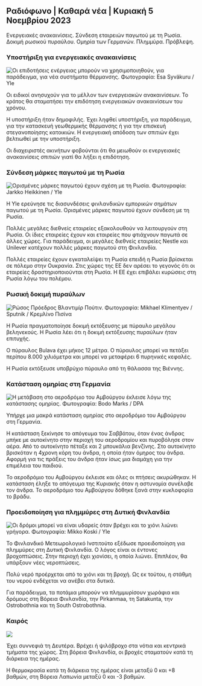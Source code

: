 ## Ραδιόφωνο \| Καθαρά νέα \| Κυριακή 5 Νοεμβρίου 2023

Ενεργειακές ανακαινίσεις. Σύνδεση εταιρειών παγωτού με τη Ρωσία. Δοκιμή ρωσικού πυραύλου. Ομηρία των Γερμανών. Πλημμύρα. Πρόβλεψη.

### Υποστήριξη για ενεργειακές ανακαινίσεις

![Οι επιδοτήσεις ενέργειας μπορούν να χρησιμοποιηθούν, για παράδειγμα, για νέα συστήματα θέρμανσης. Φωτογραφία: Esa Syväkuru / Yle](https://images.cdn.yle.fi/image/upload/c_crop,h_3349,w_5954,x_0,y_325/ar_1.777777777777777,c_fill,g_57,w_201q_auto:eco/f_auto/fl_lossy/v1676637402/39-107442463ef747ea1acd)

Οι ειδικοί ανησυχούν για το μέλλον των ενεργειακών ανακαινίσεων. Το κράτος θα σταματήσει την επιδότηση ενεργειακών ανακαινίσεων του χρόνου.

Η υποστήριξη ήταν δημοφιλής. Έχει ληφθεί υποστήριξη, για παράδειγμα, για την κατασκευή γεωθερμικής θέρμανσης ή για την επισκευή στεγανοποίησης κατοικιών. Η ενεργειακή απόδοση των σπιτιών έχει βελτιωθεί με την υποστήριξη.

Οι διαχειριστές ακινήτων φοβούνται ότι θα μειωθούν οι ενεργειακές ανακαινίσεις σπιτιών γιατί θα λήξει η επιδότηση.

### Σύνδεση μάρκες παγωτού με τη Ρωσία

![Ορισμένες μάρκες παγωτού έχουν σχέση με τη Ρωσία. Φωτογραφία: Jarkko Heikkinen / Yle](https://images.cdn.yle.fi/image/upload/c_crop,h_2268,w_4031,x_0,y_0/ar_1.7777777777777777,c_fill,g_faces,h_pr_1205q_auto:eco/f_auto/fl_lossy/v1682321321/39-110323664462e3b6fb8b)

Η Yle ερεύνησε τις διασυνδέσεις φινλανδικών εμπορικών σημάτων παγωτού με τη Ρωσία. Ορισμένες μάρκες παγωτού έχουν σύνδεση με τη Ρωσία.

Πολλές μεγάλες διεθνείς εταιρείες εξακολουθούν να λειτουργούν στη Ρωσία. Οι ίδιες εταιρείες έχουν και εταιρείες που φτιάχνουν παγωτά σε άλλες χώρες. Για παράδειγμα, οι μεγάλες διεθνείς εταιρείες Nestle και Unilever κατέχουν πολλές μάρκες παγωτού στη Φινλανδία.

Πολλές εταιρείες έχουν εγκαταλείψει τη Ρωσία επειδή η Ρωσία βρίσκεται σε πόλεμο στην Ουκρανία. Στις χώρες της ΕΕ δεν αρέσει το γεγονός ότι οι εταιρείες δραστηριοποιούνται στη Ρωσία. Η ΕΕ έχει επιβάλει κυρώσεις στη Ρωσία λόγω του πολέμου.

### Ρωσική δοκιμή πυραύλων

![Ρώσος Πρόεδρος Βλαντιμίρ Πούτιν. Φωτογραφία: Mikhael Klimentyev / Sputnik / Κρεμλίνο Πισίνα](https://images.cdn.yle.fi/image/upload/c_crop,h_4519,w_8034,x_16,y_238/ar_1.7777777777777777771705C.0/q_auto:eco/f_auto/fl_lossy/v1678982359/39-108632664133bfc2dc51)

Η Ρωσία πραγματοποίησε δοκιμή εκτόξευσης με πύραυλο μεγάλου βεληνεκούς. Η Ρωσία λέει ότι η δοκιμή εκτόξευσης πυραύλων ήταν επιτυχής.

Ο πύραυλος Bulava έχει μήκος 12 μέτρα. Ο πύραυλος μπορεί να πετάξει περίπου 8.000 χιλιόμετρα και μπορεί να μεταφέρει 6 πυρηνικές κεφαλές.

Η Ρωσία εκτόξευσε υποβρύχιο πύραυλο από τη θάλασσα της Βιέννης.

### Κατάσταση ομηρίας στη Γερμανία

![Η μετάβαση στο αεροδρόμιο του Αμβούργου έκλεισε λόγω της κατάστασης ομηρίας. Φωτογραφία: Bodo Marks / DPA](https://images.cdn.yle.fi/image/upload/c_crop,h_2703,w_4806,x_0,y_500/ar_1.777777777777777,c_fill,g_faces,h_1200,h_1200,dq_auto:eco/f_auto/fl_lossy/v1699181525/39-11959676547736ea1bc0)

Υπήρχε μια μακρά κατάσταση ομηρίας στο αεροδρόμιο του Αμβούργου στη Γερμανία.

Η κατάσταση ξεκίνησε το απόγευμα του Σαββάτου, όταν ένας άνδρας μπήκε με αυτοκίνητο στην περιοχή του αεροδρομίου και πυροβόλησε στον αέρα. Από το αυτοκίνητο πέταξε και 2 μπουκάλια βενζίνης. Στο αυτοκίνητο βρισκόταν η 4χρονη κόρη του άνδρα, η οποία ήταν όμηρος του άνδρα. Αφορμή για τις πράξεις του άνδρα ήταν ίσως μια διαμάχη για την επιμέλεια του παιδιού.

Το αεροδρόμιο του Αμβούργου έκλεισε και όλες οι πτήσεις ακυρώθηκαν. Η κατάσταση έληξε το απόγευμα της Κυριακής όταν η αστυνομία συνέλαβε τον άνδρα. Το αεροδρόμιο του Αμβούργου δόθηκε ξανά στην κυκλοφορία το βράδυ.

### Προειδοποίηση για πλημμύρες στη Δυτική Φινλανδία

![Οι δρόμοι μπορεί να είναι υδαρείς όταν βρέχει και το χιόνι λιώνει γρήγορα. Φωτογραφία: Mikko Koski / Yle](https://images.cdn.yle.fi/image/upload/c_crop,h_3078,w_5472,x_0,y_218/ar_1.7777777777777777,c_fill,g_faces,h_pr_1205,h_120.q_auto:eco/f_auto/fl_lossy/v1697618867/39-11828126521489e76d51)

Το Φινλανδικό Μετεωρολογικό Ινστιτούτο εξέδωσε προειδοποίηση για πλημμύρες στη Δυτική Φινλανδία. Ο λόγος είναι οι έντονες βροχοπτώσεις. Στην περιοχή έχει χιονίσει, η οποία λιώνει. Επιπλέον, θα υπάρξουν νέες νεροπτώσεις.

Πολύ νερό προέρχεται από το χιόνι και τη βροχή. Ως εκ τούτου, η στάθμη του νερού ενδέχεται να ανέβει στα δυτικά.

Για παράδειγμα, τα ποτάμια μπορούν να πλημμυρίσουν χωράφια και δρόμους στη Βόρεια Φινλανδία, την Pirkanmaa, τη Satakunta, την Ostrobothnia και τη South Ostrobothnia.

### Καιρός

![](https://images.cdn.yle.fi/image/upload/c_crop,h_1080,w_1919,x_0,y_0/ar_1.777777777777777,c_fill,g_faces,h_675,w_120.toe/f_auto/fl_lossy/v1699200945/39-11960206547bf95c98f5)

Έχει συννεφιά τη Δευτέρα. Βρέχει ή ψιλόβροχο στα νότια και κεντρικά τμήματα της χώρας. Στη βόρεια Φινλανδία, οι βροχές σταματούν κατά τη διάρκεια της ημέρας.

Η θερμοκρασία κατά τη διάρκεια της ημέρας είναι μεταξύ 0 και +8 βαθμών, στη Βόρεια Λαπωνία μεταξύ 0 και -3 βαθμών.